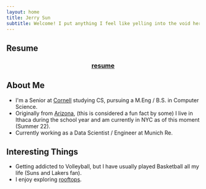```yaml
---
layout: home
title: Jerry Sun
subtitle: Welcome! I put anything I feel like yelling into the void here.
---
```

## Resume

<h3 align="center">
  <a href='assets/documents/Resume.pdf'>resume</a>
</h3>

## About Me
* I'm a Senior at [Cornell](cornell) studying CS, pursuing a M.Eng / B.S. in Computer Science.
* Originally from [Arizona](arizona), (this is considered a fun fact by some) I live in Ithaca during the school year and am currently in NYC as of this moment (Summer 22).
* Currently working as a Data Scientist / Engineer at Munich Re.

## Interesting Things
* Getting addicted to Volleyball, but I have usually played Basketball all my life (Suns and Lakers fan).
* I enjoy exploring [rooftops](rooftops).  

